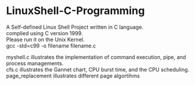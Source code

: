 # LinuxShell-C-Programming
A Self-defined Linux Shell Project written in C language.<br>
complied using C version 1999.<br>
Please run it on the Unix Kernel.<br>
gcc -std=c99 -o filename filename.c<br>

myshell.c illustrates the implementation of command execution, pipe, and process managements. <br>
cfs.c illustrates the Gannet chart, CPU burst time, and the CPU scheduling. <br>
page_replacement illustrates different page algortihms <br>
